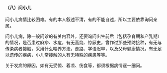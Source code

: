 #### （八）问小儿

问小儿病情比较困难。有的本人叙述不清，有的不能自述，所以主要依靠询问亲属。

问小儿病，除一般问诊的有关内容外，还要询问出生前后（包括孕育期和产乳期）的情况，是否患过麻疹、水痘，有无高烧、惊厥史，曾作过那些预防接种，有无与传染病者接触，采用什么喂养方法，走路、学语迟早，以及父母健康情况，有无足以遗传的疾病，小儿常接触的人有无特殊的疾患等等。

关于发病的原因，如有无受惊、着凉、伤食等，都须根据病情逐一细问。

